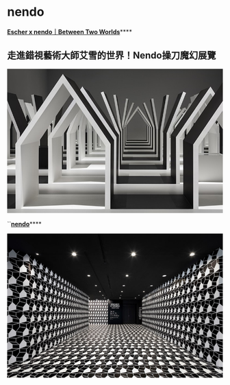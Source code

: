 # nendo

 [**Escher x nendo｜Between Two Worlds**](https://www.damanwoo.com/node/92875)\*\*\*\*

## 走進錯視藝術大師艾雪的世界！Nendo操刀魔幻展覽

![](.gitbook/assets/image%20%2811%29.png)

\`\`[**nendo**](https://www.dezeen.com/2018/12/11/nendo-escher-exhibition-melbourne-national-gallery-of-victoria/)\*\*\*\*

![](.gitbook/assets/image%20%284%29.png)


